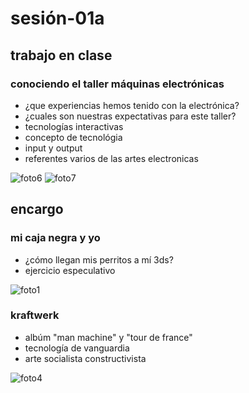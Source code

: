 # sesión-01a

## trabajo en clase
### conociendo el taller máquinas electrónicas
- ¿que experiencias hemos tenido con la electrónica?
- ¿cuales son nuestras expectativas para este taller?
- tecnologías interactivas
- concepto de tecnológia
- input y output
- referentes varios de las artes electronicas

![foto6](https://github.com/user-attachments/assets/bf64df51-610b-4e25-8dde-08d56e7d7d57)
![foto7](https://github.com/user-attachments/assets/2f946879-bd3c-496a-9e08-25af20795c02)

## encargo
### mi caja negra y yo
- ¿cómo llegan mis perritos a mí 3ds?
- ejercicio especulativo

![foto1](https://github.com/user-attachments/assets/27bde512-b2ea-475e-8833-fa6e4e4d4cc2)

### kraftwerk
- albúm "man machine" y "tour de france"
- tecnología de vanguardia
- arte socialista constructivista

![foto4](https://github.com/user-attachments/assets/1e42a54d-2365-40c1-bd70-65c93ae56f55)
